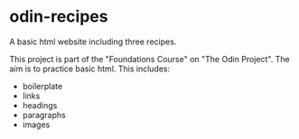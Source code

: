 # odin-recipes

A basic html website including three recipes.

This project is part of the "Foundations Course" on "The Odin Project". 
The aim is to practice basic html. This includes:

- boilerplate
- links
- headings
- paragraphs
- images

 